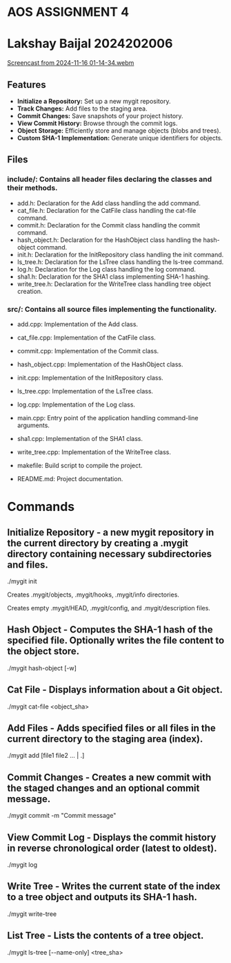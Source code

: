 # AOS ASSIGNMENT 4
# Lakshay Baijal 2024202006

[Screencast from 2024-11-16 01-14-34.webm](https://github.com/user-attachments/assets/237dd371-d331-47dd-9267-9a87e3dfd8ae)

## Features

- **Initialize a Repository:** Set up a new mygit repository.
- **Track Changes:** Add files to the staging area.
- **Commit Changes:** Save snapshots of your project history.
- **View Commit History:** Browse through the commit logs.
- **Object Storage:** Efficiently store and manage objects (blobs and trees).
- **Custom SHA-1 Implementation:** Generate unique identifiers for objects.

## Files 
### include/: Contains all header files declaring the classes and their methods.

- add.h: Declaration for the Add class handling the add command.
- cat_file.h: Declaration for the CatFile class handling the cat-file command.
- commit.h: Declaration for the Commit class handling the commit command.
- hash_object.h: Declaration for the HashObject class handling the hash-object command.
- init.h: Declaration for the InitRepository class handling the init command.
- ls_tree.h: Declaration for the LsTree class handling the ls-tree command.
- log.h: Declaration for the Log class handling the log command.
- sha1.h: Declaration for the SHA1 class implementing SHA-1 hashing.
- write_tree.h: Declaration for the WriteTree class handling tree object creation.

### src/: Contains all source files implementing the functionality.

- add.cpp: Implementation of the Add class.
- cat_file.cpp: Implementation of the CatFile class.
- commit.cpp: Implementation of the Commit class.
- hash_object.cpp: Implementation of the HashObject class.
- init.cpp: Implementation of the InitRepository class.
- ls_tree.cpp: Implementation of the LsTree class.
- log.cpp: Implementation of the Log class.
- main.cpp: Entry point of the application handling command-line arguments.
- sha1.cpp: Implementation of the SHA1 class.
- write_tree.cpp: Implementation of the WriteTree class.
- makefile: Build script to compile the project.

- README.md: Project documentation.

# Commands
## Initialize Repository - a new mygit repository in the current directory by creating a .mygit directory containing necessary subdirectories and files.

./mygit init

Creates .mygit/objects, .mygit/hooks, .mygit/info directories.

Creates empty .mygit/HEAD, .mygit/config, and .mygit/description files.

## Hash Object - Computes the SHA-1 hash of the specified file. Optionally writes the file content to the object store.

./mygit hash-object [-w] <file>

## Cat File - Displays information about a Git object.

./mygit cat-file <flag> <object_sha>

## Add Files - Adds specified files or all files in the current directory to the staging area (index).

./mygit add [file1 file2 ... | .]


## Commit Changes - Creates a new commit with the staged changes and an optional commit message.

./mygit commit -m "Commit message"


## View Commit Log - Displays the commit history in reverse chronological order (latest to oldest).

./mygit log


## Write Tree - Writes the current state of the index to a tree object and outputs its SHA-1 hash.

./mygit write-tree


## List Tree - Lists the contents of a tree object.

./mygit ls-tree [--name-only] <tree_sha>






